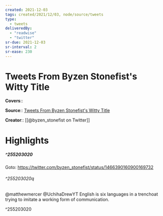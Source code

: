```yaml
---
created: 2021-12-03
tags: created/2021/12/03, node/source/tweets
type: 
  - tweets
deliveredBy: 
  - "readwise"
  - "twitter"
sr-due: 2021-12-03
sr-interval: 2
sr-ease: 230
---
```

# Tweets From Byzen Stonefist's Witty Title

**Covers**:: 

**Source**:: [Tweets From Byzen Stonefist's Witty Title](https://twitter.com/byzen_stonefist)

**Creator**:: [[@byzen_stonefist on Twitter]]

# Highlights
##### ^255203020


Goto: https://twitter.com/byzen_stonefist/status/1466390160900169732  

###### ^255203020q

@matthewmercer @UchihaDrewYT English is six languages in a trenchoat trying to imitate a working form of communication. 

^255203020


